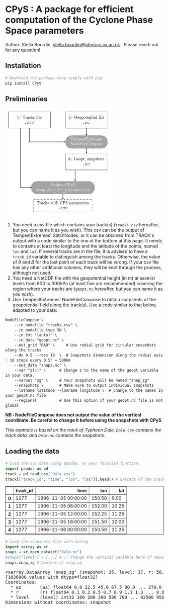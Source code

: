 # CPyS : A package for efficient computation of the Cyclone Phase Space parameters
Author: Stella Bourdin, stella.bourdin@physics.ox.ac.uk . Please reach out for any question!

## Installation
```python
# Download the package very simply with pip
pip install CPyS
```

## Preliminaries

<div>
<img src="CPyS.png" width="350"/>
</div>


1. You need a csv file which contains your track(s) (`tracks.csv` hereafter, but you can name it as you wish). This csv can be the output of TempestExtremes' StitchNodes, or it can be obtained from TRACK's output with a code similar to the one at the bottom at this page. It needs to contains at least the longitude and the latitude of the points, named `lon` and `lat`. If several tracks are in the file, it is advised to have a `track_id` variable to distinguish among the tracks. Otherwise, the value of $\theta$ and $B$ for the last point of each track will be wrong. If your csv file has any other additional columns, they will be kept through the process, although not used.
2. You need a NetCDF file with the geopotential height (in m) at several levels from 900 to 300hPa (at least five are recommended) covering the region where your tracks are (`geopt.nc` hereafter, but you can name it as you wish).
3. Use TempestExtremes' NodeFileCompose to obtain snapshots of the geopotential field along the track(s). Use a code similar to that below, adapted to your data:

```
NodeFileCompose \
    --in_nodefile "tracks.csv" \
    --in_nodefile_type SN \
    --in_fmt "(auto)" \
    --in_data "geopt.nc" \
    --out_grid "RAD" \     # Use radial grid for circular snapshots along the tracks
    --dx 0.5 --resx 10  \  # Snapshots dimension along the radial axis : 10 steps every 0.5° = 500km
    --out_data "snaps.nc" \
    --var "z(:)" \      # Change z to the name of the geopt variable in your data.
    --varout "zg" \     # Your snapshots will be named "snap_zg"
    --snapshots \       # Make sure to output individual snapshots
    --latname latitude --lonname longitude \  # Change to the names in your geopt.nc file
    --regional          # Use this option if your geopt.nc file is not global
```

**NB : NodeFileCompose does not output the value of the vertical coordinate. Be careful to change it before using the snapshots with CPyS**

*This example is based on the track of Typhoon Dale. `Dale.csv` contains the track data, and `Dale.nc` contains the snapshots.*

## Loading the data


```python
# Load the csv data using pandas, or your favorite function.
import pandas as pd
track = pd.read_csv("Dale.csv")
track[["track_id", "time", "lon", "lat"]].head() # Extract of the track file
```




<div>
<style scoped>
    .dataframe tbody tr th:only-of-type {
        vertical-align: middle;
    }

    .dataframe tbody tr th {
        vertical-align: top;
    }

    .dataframe thead th {
        text-align: right;
    }
</style>
<table border="1" class="dataframe">
  <thead>
    <tr style="text-align: right;">
      <th></th>
      <th>track_id</th>
      <th>time</th>
      <th>lon</th>
      <th>lat</th>
    </tr>
  </thead>
  <tbody>
    <tr>
      <th>0</th>
      <td>1277</td>
      <td>1996-11-05 00:00:00</td>
      <td>150.50</td>
      <td>9.00</td>
    </tr>
    <tr>
      <th>1</th>
      <td>1277</td>
      <td>1996-11-05 06:00:00</td>
      <td>152.00</td>
      <td>10.25</td>
    </tr>
    <tr>
      <th>2</th>
      <td>1277</td>
      <td>1996-11-05 12:00:00</td>
      <td>152.25</td>
      <td>11.25</td>
    </tr>
    <tr>
      <th>3</th>
      <td>1277</td>
      <td>1996-11-05 18:00:00</td>
      <td>151.50</td>
      <td>12.00</td>
    </tr>
    <tr>
      <th>4</th>
      <td>1277</td>
      <td>1996-11-06 00:00:00</td>
      <td>150.50</td>
      <td>11.25</td>
    </tr>
  </tbody>
</table>
</div>




```python
# Load the snapshots file with xarray
import xarray as xr
snaps = xr.open_dataset("Dale.nc")
#snaps["level"] = [...] # !! Change the vertical variable here if necessary. It must be in Pa.
snaps.snap_zg # Content of snap_zg
```

<pre class='xr-text-repr-fallback'>&lt;xarray.DataArray &#x27;snap_zg&#x27; (snapshot: 35, level: 37, r: 50, az: 16)&gt;
[1036000 values with dtype=float32]
Coordinates:
  * az       (az) float64 0.0 22.5 45.0 67.5 90.0 ... 270.0 292.5 315.0 337.5
  * r        (r) float64 0.1 0.3 0.5 0.7 0.9 1.1 1.3 ... 8.9 9.1 9.3 9.5 9.7 9.9
  * level    (level) int32 100 200 300 500 700 ... 92500 95000 97500 100000
Dimensions without coordinates: snapshot</pre><div class='xr-wrap' style='display:none'><div class='xr-header'><div class='xr-obj-type'>xarray.DataArray</div><div class='xr-array-name'>'snap_zg'</div><ul class='xr-dim-list'><li><span>snapshot</span>: 35</li><li><span class='xr-has-index'>level</span>: 37</li><li><span class='xr-has-index'>r</span>: 50</li><li><span class='xr-has-index'>az</span>: 16</li></ul></div><ul class='xr-sections'><li class='xr-section-item'><div class='xr-array-wrap'><input id='section-0c803f81-1c57-4ad7-b712-72b289adf433' class='xr-array-in' type='checkbox' checked><label for='section-0c803f81-1c57-4ad7-b712-72b289adf433' title='Show/hide data repr'><svg class='icon xr-icon-database'><use xlink:href='#icon-database'></use></svg></label><div class='xr-array-preview xr-preview'><span>...</span></div><div class='xr-array-data'><pre>[1036000 values with dtype=float32]</pre></div></div></li><li class='xr-section-item'><input id='section-8060792d-1e9b-4508-aa2d-8247fd25fa53' class='xr-section-summary-in' type='checkbox'  checked><label for='section-8060792d-1e9b-4508-aa2d-8247fd25fa53' class='xr-section-summary' >Coordinates: <span>(3)</span></label><div class='xr-section-inline-details'></div><div class='xr-section-details'><ul class='xr-var-list'><li class='xr-var-item'><div class='xr-var-name'><span class='xr-has-index'>az</span></div><div class='xr-var-dims'>(az)</div><div class='xr-var-dtype'>float64</div><div class='xr-var-preview xr-preview'>0.0 22.5 45.0 ... 292.5 315.0 337.5</div><input id='attrs-d7c84815-6a28-453a-8c98-ef0da5db1e0f' class='xr-var-attrs-in' type='checkbox' ><label for='attrs-d7c84815-6a28-453a-8c98-ef0da5db1e0f' title='Show/Hide attributes'><svg class='icon xr-icon-file-text2'><use xlink:href='#icon-file-text2'></use></svg></label><input id='data-ca805b77-9d1b-4ed7-abd4-64d893bc122b' class='xr-var-data-in' type='checkbox'><label for='data-ca805b77-9d1b-4ed7-abd4-64d893bc122b' title='Show/Hide data repr'><svg class='icon xr-icon-database'><use xlink:href='#icon-database'></use></svg></label><div class='xr-var-attrs'><dl class='xr-attrs'><dt><span>name :</span></dt><dd>stereographic azimuth angle</dd><dt><span>units :</span></dt><dd>degrees</dd></dl></div><div class='xr-var-data'><pre>array([  0. ,  22.5,  45. ,  67.5,  90. , 112.5, 135. , 157.5, 180. , 202.5,
       225. , 247.5, 270. , 292.5, 315. , 337.5])</pre></div></li><li class='xr-var-item'><div class='xr-var-name'><span class='xr-has-index'>r</span></div><div class='xr-var-dims'>(r)</div><div class='xr-var-dtype'>float64</div><div class='xr-var-preview xr-preview'>0.1 0.3 0.5 0.7 ... 9.3 9.5 9.7 9.9</div><input id='attrs-9684fce0-bd91-4f4f-a30d-02a18b6d8701' class='xr-var-attrs-in' type='checkbox' ><label for='attrs-9684fce0-bd91-4f4f-a30d-02a18b6d8701' title='Show/Hide attributes'><svg class='icon xr-icon-file-text2'><use xlink:href='#icon-file-text2'></use></svg></label><input id='data-e0003eb6-3163-4f88-992f-bb87823a49a3' class='xr-var-data-in' type='checkbox'><label for='data-e0003eb6-3163-4f88-992f-bb87823a49a3' title='Show/Hide data repr'><svg class='icon xr-icon-database'><use xlink:href='#icon-database'></use></svg></label><div class='xr-var-attrs'><dl class='xr-attrs'><dt><span>name :</span></dt><dd>stereographic great circle distance</dd><dt><span>units :</span></dt><dd>degrees</dd></dl></div><div class='xr-var-data'><pre>array([0.1, 0.3, 0.5, 0.7, 0.9, 1.1, 1.3, 1.5, 1.7, 1.9, 2.1, 2.3, 2.5, 2.7,
       2.9, 3.1, 3.3, 3.5, 3.7, 3.9, 4.1, 4.3, 4.5, 4.7, 4.9, 5.1, 5.3, 5.5,
       5.7, 5.9, 6.1, 6.3, 6.5, 6.7, 6.9, 7.1, 7.3, 7.5, 7.7, 7.9, 8.1, 8.3,
       8.5, 8.7, 8.9, 9.1, 9.3, 9.5, 9.7, 9.9])</pre></div></li><li class='xr-var-item'><div class='xr-var-name'><span class='xr-has-index'>level</span></div><div class='xr-var-dims'>(level)</div><div class='xr-var-dtype'>int32</div><div class='xr-var-preview xr-preview'>100 200 300 ... 95000 97500 100000</div><input id='attrs-4ef50e5b-114c-4708-a5f4-caddbd1220dd' class='xr-var-attrs-in' type='checkbox' disabled><label for='attrs-4ef50e5b-114c-4708-a5f4-caddbd1220dd' title='Show/Hide attributes'><svg class='icon xr-icon-file-text2'><use xlink:href='#icon-file-text2'></use></svg></label><input id='data-936eea9f-1839-4740-bf19-1a5dfc5f8383' class='xr-var-data-in' type='checkbox'><label for='data-936eea9f-1839-4740-bf19-1a5dfc5f8383' title='Show/Hide data repr'><svg class='icon xr-icon-database'><use xlink:href='#icon-database'></use></svg></label><div class='xr-var-attrs'><dl class='xr-attrs'></dl></div><div class='xr-var-data'><pre>array([   100,    200,    300,    500,    700,   1000,   2000,   3000,   5000,
         7000,  10000,  12500,  15000,  17500,  20000,  22500,  25000,  30000,
        35000,  40000,  45000,  50000,  55000,  60000,  65000,  70000,  75000,
        77500,  80000,  82500,  85000,  87500,  90000,  92500,  95000,  97500,
       100000], dtype=int32)</pre></div></li></ul></div></li><li class='xr-section-item'><input id='section-ea0ce0e2-e584-4f2b-91b1-4b9417deb4f8' class='xr-section-summary-in' type='checkbox'  ><label for='section-ea0ce0e2-e584-4f2b-91b1-4b9417deb4f8' class='xr-section-summary' >Indexes: <span>(3)</span></label><div class='xr-section-inline-details'></div><div class='xr-section-details'><ul class='xr-var-list'><li class='xr-var-item'><div class='xr-index-name'><div>az</div></div><div class='xr-index-preview'>PandasIndex</div><div></div><input id='index-ba1a294c-70d8-4220-8547-606eb18e8912' class='xr-index-data-in' type='checkbox'/><label for='index-ba1a294c-70d8-4220-8547-606eb18e8912' title='Show/Hide index repr'><svg class='icon xr-icon-database'><use xlink:href='#icon-database'></use></svg></label><div class='xr-index-data'><pre>PandasIndex(Float64Index([  0.0,  22.5,  45.0,  67.5,  90.0, 112.5, 135.0, 157.5, 180.0,
              202.5, 225.0, 247.5, 270.0, 292.5, 315.0, 337.5],
             dtype=&#x27;float64&#x27;, name=&#x27;az&#x27;))</pre></div></li><li class='xr-var-item'><div class='xr-index-name'><div>r</div></div><div class='xr-index-preview'>PandasIndex</div><div></div><input id='index-602ed039-010a-452f-8f08-13fe69262476' class='xr-index-data-in' type='checkbox'/><label for='index-602ed039-010a-452f-8f08-13fe69262476' title='Show/Hide index repr'><svg class='icon xr-icon-database'><use xlink:href='#icon-database'></use></svg></label><div class='xr-index-data'><pre>PandasIndex(Float64Index([                0.1, 0.30000000000000004,                 0.5,
               0.7000000000000001,                 0.9,                 1.1,
                              1.3,                 1.5,  1.7000000000000002,
               1.9000000000000001,                 2.1,  2.3000000000000003,
                              2.5,                 2.7,  2.9000000000000004,
                              3.1,  3.3000000000000003,                 3.5,
                              3.7,  3.9000000000000004,  4.1000000000000005,
                              4.3,                 4.5,                 4.7,
                              4.9,  5.1000000000000005,   5.300000000000001,
                              5.5,                 5.7,                 5.9,
               6.1000000000000005,   6.300000000000001,                 6.5,
                              6.7,                 6.9,  7.1000000000000005,
                7.300000000000001,                 7.5,                 7.7,
                              7.9,                 8.1,                 8.3,
                              8.5,   8.700000000000001,                 8.9,
                              9.1,                 9.3,                 9.5,
                9.700000000000001,                 9.9],
             dtype=&#x27;float64&#x27;, name=&#x27;r&#x27;))</pre></div></li><li class='xr-var-item'><div class='xr-index-name'><div>level</div></div><div class='xr-index-preview'>PandasIndex</div><div></div><input id='index-acbe0d5e-fc74-407d-8218-03a3428e7d6e' class='xr-index-data-in' type='checkbox'/><label for='index-acbe0d5e-fc74-407d-8218-03a3428e7d6e' title='Show/Hide index repr'><svg class='icon xr-icon-database'><use xlink:href='#icon-database'></use></svg></label><div class='xr-index-data'><pre>PandasIndex(Int64Index([   100,    200,    300,    500,    700,   1000,   2000,   3000,
              5000,   7000,  10000,  12500,  15000,  17500,  20000,  22500,
             25000,  30000,  35000,  40000,  45000,  50000,  55000,  60000,
             65000,  70000,  75000,  77500,  80000,  82500,  85000,  87500,
             90000,  92500,  95000,  97500, 100000],
           dtype=&#x27;int64&#x27;, name=&#x27;level&#x27;))</pre></div></li></ul></div></li><li class='xr-section-item'><input id='section-330a79af-3ace-49e1-b2c3-8e278d6cf6ed' class='xr-section-summary-in' type='checkbox' disabled ><label for='section-330a79af-3ace-49e1-b2c3-8e278d6cf6ed' class='xr-section-summary'  title='Expand/collapse section'>Attributes: <span>(0)</span></label><div class='xr-section-inline-details'></div>



## Computation of the CPS parameters


```python
from CPyS import compute_CPS_parameters
```


```python
track_w_CPS_params = compute_CPS_parameters(track, snaps)
track_w_CPS_params[["track_id", "time", "lon", "lat", "theta", "B", "VTL", "VTU"]].head() # Results!
```

    Computing B...
    Level 90000 is taken for 900hPa
    Level 60000 is taken for 600hPa
    
    Computing VTL & VTU...





<div>
<style scoped>
    .dataframe tbody tr th:only-of-type {
        vertical-align: middle;
    }

    .dataframe tbody tr th {
        vertical-align: top;
    }

    .dataframe thead th {
        text-align: right;
    }
</style>
<table border="1" class="dataframe">
  <thead>
    <tr style="text-align: right;">
      <th></th>
      <th>track_id</th>
      <th>time</th>
      <th>lon</th>
      <th>lat</th>
      <th>theta</th>
      <th>B</th>
      <th>VTL</th>
      <th>VTU</th>
    </tr>
  </thead>
  <tbody>
    <tr>
      <th>0</th>
      <td>1277</td>
      <td>1996-11-05 00:00:00</td>
      <td>150.50</td>
      <td>9.00</td>
      <td>39.805571</td>
      <td>-2.858689</td>
      <td>48.728841</td>
      <td>36.933898</td>
    </tr>
    <tr>
      <th>1</th>
      <td>1277</td>
      <td>1996-11-05 06:00:00</td>
      <td>152.00</td>
      <td>10.25</td>
      <td>75.963757</td>
      <td>-6.972262</td>
      <td>74.375981</td>
      <td>47.726629</td>
    </tr>
    <tr>
      <th>2</th>
      <td>1277</td>
      <td>1996-11-05 12:00:00</td>
      <td>152.25</td>
      <td>11.25</td>
      <td>135.000000</td>
      <td>-10.449450</td>
      <td>81.880806</td>
      <td>54.397699</td>
    </tr>
    <tr>
      <th>3</th>
      <td>1277</td>
      <td>1996-11-05 18:00:00</td>
      <td>151.50</td>
      <td>12.00</td>
      <td>216.869898</td>
      <td>-0.754497</td>
      <td>120.169291</td>
      <td>116.594427</td>
    </tr>
    <tr>
      <th>4</th>
      <td>1277</td>
      <td>1996-11-06 00:00:00</td>
      <td>150.50</td>
      <td>11.25</td>
      <td>270.000000</td>
      <td>11.002904</td>
      <td>119.258912</td>
      <td>107.699136</td>
    </tr>
  </tbody>
</table>
</div>



## Plot of the phase space diagram
I have included a simple function to plot the two traditionnal phase space diagrams.


```python
from CPyS import plot_CPS
```


```python
plot_CPS(track_w_CPS_params, title = "Dale")
```


    
![png](demo/output_10_0.png)
    


## Appendix


```python
# Code for reading TRACK files as pd dataframe, which you can then store as csv with tracks.to_csv("file.csv")
def read_TRACKfiles(
    file="tests/TRACK/19501951.dat",
    origin="HRMIP",
    season="19501951",
):
    """
    Parameters
    ----------
    file (str): Path to the TRACK output file
    origin (str): 'ERA5' or 'HRMIP'
    season (str): If None, is read from the data

    Returns
    -------
    pd.DataFrame
        Columns as described in the module header
    """

    # Define parameters according to the file origin
    if origin == "ERA5":
        data_vars = _TRACK_data_vars
        time_format = "calendar"
    else:
        data_vars = _HRMIP_TRACK_data_vars
        time_format = "time_step"

    # Read the TRACK output file
    f = open(file)
    tracks = pd.DataFrame()
    line0 = f.readline()
    line1 = f.readline()
    line2 = f.readline()
    nb_tracks = int(line2.split()[1])
    c = 0
    track_id = 0
    time_step = []
    lon = []
    lat = []
    data = [[]]
    for line in f:
        if line.startswith("TRACK_ID"):
            data = pd.DataFrame(
                np.array(data), columns=data_vars[: np.shape(np.array(data))[1]]
            )
            tracks = pd.concat([
                tracks,
                pd.DataFrame(
                    {
                        "track_id": [track_id] * len(time_step),
                        "time_step": time_step,
                        "lon": lon,
                        "lat": lat,
                    }
                ).join(data)]
            )
            c += 1
            if season == None:
                season = line.split()[-1][:-6]
            track_id = str(season) + "-" + str(c)
            time_step = []
            lon = []
            lat = []
            data = []

        elif line.startswith("POINT_NUM"):
            pass
        else:
            time_step.append(line.split()[0])
            lon.append(float(line.split()[1]))
            lat.append(float(line.split()[2]))
            rest = line.split()[3:]
            mask = np.array(rest) == "&"
            data.append(np.array(rest)[~mask])
    f.close()

    # Format the data
    SH = tracks.lat.mean() < 0
    if SH:
        tracks["track_id"] = "S" + tracks.track_id
        start = np.datetime64(str(int(season) - 1) + "-07-01 00:00:00")
    else:
        tracks["track_id"] = "N" + tracks.track_id
        start = np.datetime64(season + "-01-01 00:00:00")
    if time_format == "calendar":
        tracks["year"] = season
        tracks["month"] = tracks.time_step.str[-6:-4]
        tracks["day"] = tracks.time_step.str[-4:-2]
        tracks["hour"] = tracks.time_step.str[-2:]
        tracks["time"] = get_time(tracks.year, tracks.month, tracks.day, tracks.hour)
        tracks["delta"] = tracks["time"] - np.datetime64(season[-4:] + "-01-01 00")
        tracks["time"] = tracks["delta"] + start
    elif time_format == "time_step":
        tracks["time"] = [
            start + np.timedelta64(ts * 6, "h") for ts in tracks.time_step.astype(int)
        ]
    else:
        print("Please enter a valid time_format")
    time = pd.DatetimeIndex(tracks.time)
    tracks["year"] = time.year
    tracks["month"] = time.month
    tracks["day"] = time.day
    tracks["hour"] = time.hour
    tracks["hemisphere"] = "S" if SH else "N"
    tracks = add_season(tracks)
    tracks["basin"] = get_basin(tracks.lon, tracks.lat)
    if "vor850" in tracks.columns:
        tracks["vor850"] = tracks.vor850.astype(float)
    if "vor_tracked" in tracks.columns:
        tracks["vor_tracked"] = tracks.vor_tracked.astype(float)
    if "slp" not in tracks.columns:
        tracks["slp"] = np.nan
        tracks["sshs"] = np.nan
    else:
        tracks["slp"] = tracks.slp.astype(float)
        tracks["sshs"] = sshs_from_pres(tracks.slp)
    if "wind10" not in tracks.columns:
        tracks["wind10"] = np.nan
    else:
        tracks["wind10"] = tracks.wind10.astype(float)
    tracks["ACE"] = tracks.wind10 ** 2 * 1e-4
    if "wind925" not in tracks.columns:
        tracks["wind925"] = np.nan
    else:
        tracks["wind925"] = tracks.wind925.astype(float)
    return tracks

# Note that you need to define a list of columns that corresponds to your data, such as:
_HRMIP_TRACK_data_vars = [
    "vor_tracked",
    "lon2",
    "lat2",
    "vor850",
    "lon3",
    "lat3",
    "vor700",
    "lon4",
    "lat4",
    "vor600",
    "lon5",
    "lat5",
    "vor500",
    "lon6",
    "lat6",
    "vor250",
    "lon7",
    "lat7",
    "wind10",
]
_TRACK_data_vars = [
    "vor_tracked",
    "lon1",
    "lat1",
    "vor850",
    "lon2",
    "lat2",
    "vor700",
    "lon3",
    "lat3",
    "vor600",
    "lon4",
    "lat4",
    "vor500",
    "lon5",
    "lat5",
    "vor400",
    "lon6",
    "lat6",
    "vor300",
    "lon7",
    "lat7",
    "vor200",
    "lon8",
    "lat8",
    "slp",
    "lon9",
    "lat9",
    "wind925",
    "lon10",
    "lat10",
    "wind10",
]
```
